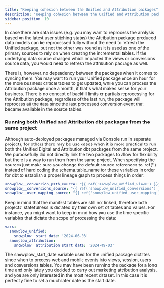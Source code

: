 ```yaml
---
title: "Keeping cohesion between the Unified and Attribution packages"
description: "Keeping cohesion between the Unified and Attribution packages"
sidebar_position: 10
---
```


In case there are data issues (e.g. you may want to reprocess the analysis based on the latest user stitching status) the Attribution package produced data models can be reprocessed fully without the need to refresh the Unified package, but not the other way round as it is used as one of the primary sources to rely on when creating the incremental tables. If the underlying data source changed which impacted the views or conversions source data, you would need to refresh the attribution package as well. 

There is, however, no dependency between the packages when it comes to syncing them. You may want to run your Unified package once an hour for the more business critical tables to get updated, while you can process the Attribution package once a month, if that's what makes sense for your business. There is no concept of backfill limits or partials reprocessing for the Attribution package, regardless of the last run, the package will reprocess all the data since the last processed conversion event that became available in the source tables.

### Running both Unified and Attribution dbt packages from the same project
Although auto-deployed packages managed via Console run in separate projects, for others there may be use cases when it is more practical to run both the Unified Digital and Attribution dbt packages from the same project. We purposefully did not directly link the two packages to allow for flexibility but there is a way to run them from the same project. When specifying the sources just make sure you change the default source references to: ref('')  instead of hard coding the schema.table_name for these variables in order for dbt to establish a proper lineage graph to process things in order:

```yml
snowplow__conversion_path_source: "{{ ref('snowplow_unified_views') }}"
snowplow__conversions_source: "{{ ref('snowplow_unified_conversions') }}"
snowplow__user_mapping_source: "{{ ref('snowplow_unified_user_mapping') }}"
```

Keep in mind that the manifest tables are still not linked, therefore both projects' statefulness is dictated by their own set of tables and values. For instance, you might want to keep in mind how you use the time specific variables that dictate the scope of processing the data:

```yml project.yml
vars:
  snowplow_unified:
    snowplow__start_date: '2024-06-03'
  snowplow_attribution:
    snowplow__attribution_start_date: '2024-09-03'
```
The snowplow_start_date variable used for the unified package dictates since when to process web and mobile events into views, session, users and conversions tables. You may have been running the package for a long time and only lately you decided to carry out marketing attribution analysis, and you are only interested in the most recent dataset. In this case it is perfectly fine to set a much later date as the start date. 
